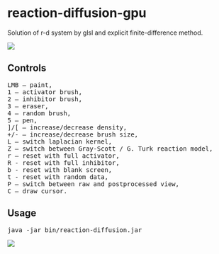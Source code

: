 # reaction-diffusion-gpu
Solution of r-d system by glsl and explicit finite-difference method.

![](https://github.com/rszczers/reaction-diffusion-gpu/blob/master/t.gif)

## Controls
<pre>
LMB – paint,
1 – activator brush,
2 – inhibitor brush,
3 – eraser,
4 – random brush,
5 – pen,
]/[ – increase/decrease density,
+/- – increase/decrease brush size,
L – switch laplacian kernel,
Z – switch between Gray-Scott / G. Turk reaction model,
r – reset with full activator,
R - reset with full inhibitor,
b - reset with blank screen,
t - reset with random data,
P – switch between raw and postprocessed view,
C – draw cursor. 
</pre>

## Usage
<pre>
java -jar bin/reaction-diffusion.jar
</pre>

![](https://github.com/rszczers/reaction-diffusion-gpu/blob/master/t0.png)
